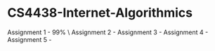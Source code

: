 # CS4438-Internet-Algorithmics
Assignment 1 - 99% \\
Assignment 2 - 
Assignment 3 - 
Assignment 4 - 
Assignment 5 - 
